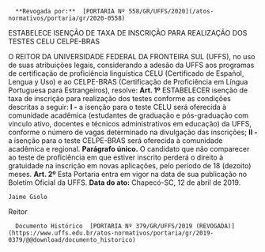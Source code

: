       **Revogada por:**  [PORTARIA Nº 558/GR/UFFS/2020](/atos-normativos/portaria/gr/2020-0558) 

   ESTABELECE ISENÇÃO DE TAXA DE INSCRIÇÃO PARA REALIZAÇÃO DOS TESTES CELU CELPE-BRAS  

 O REITOR DA UNIVERSIDADE FEDERAL DA FRONTEIRA SUL (UFFS), no uso de suas atribuições legais, considerando a adesão da UFFS aos programas de certificação de proficiência linguística CELU (Certificado de Español, Lengua y Uso) e ao CELPE-BRAS (Certificação de Proficiência em Língua Portuguesa para Estrangeiros), resolve:   **Art. 1º**  ESTABELECER isenção de taxa de inscrição para realização dos testes conforme as condições descritas a seguir: **I -**  a isenção para o teste CELU será oferecida à comunidade acadêmica (estudantes de graduação e pós-graduação com vínculo ativo, docentes e técnicos administrativos em educação) da UFFS, conforme o número de vagas determinado na divulgação das inscrições; **II -**  a isenção para o teste CELPE-BRAS será oferecida à comunidade acadêmica e regional. **Parágrafo único.**  O candidato que não comparecer ao teste de proficiência em que estiver inscrito perderá o direito à gratuidade na inscrição em novas aplicações, pelo período de 18 (dezoito) meses.   **Art. 2º**  Esta Portaria entra em vigor na data de sua publicação no Boletim Oficial da UFFS.        **Data do ato:** Chapecó-SC, 12 de abril de 2019.   
 

    Jaime Giolo   
 Reitor 

      Documento Histórico  [PORTARIA Nº 379/GR/UFFS/2019 (REVOGADA)](https://www.uffs.edu.br/atos-normativos/portaria/gr/2019-0379/@@download/documento_historico)     
      